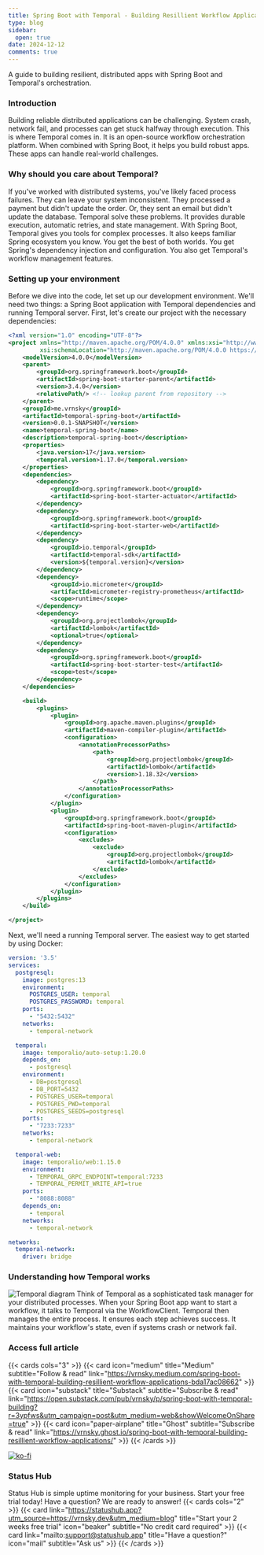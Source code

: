 ```yaml
---
title: Spring Boot with Temporal - Building Resillient Workflow Applications
type: blog
sidebar:
  open: true
date: 2024-12-12
comments: true
---
```

A guide to building resilient, distributed apps with Spring Boot and Temporal's orchestration.

### Introduction
Building reliable distributed applications can be challenging. System crash, network fail, and processes
can get stuck halfway through execution. This is where Temporal comes in. It is an open-source workflow orchestration platform.
When combined with Spring Boot, it helps you build robust apps. These apps can handle real-world challenges.

### Why should you care about Temporal?
If you've worked with distributed systems, you've likely faced process failures. They can leave your system inconsistent.
They processed a payment but didn't update the order. Or, they sent an email but didn't update the database.
Temporal solve these problems. It provides durable execution, automatic retries, and state management.
With Spring Boot, Temporal gives you tools for complex processes. It also keeps familiar Spring ecosystem you know.
You get the best of both worlds. You get Spring's dependency injection and configuration. You also get Temporal's workflow management features.

### Setting up your environment
Before we dive into the code, let set up our development environment. We'll need two things: a Spring Boot application with Temporal dependencies and running Temporal server.
First, let's create our project with the necessary dependencies:

```xml {filename="pom.xml"}
<?xml version="1.0" encoding="UTF-8"?>
<project xmlns="http://maven.apache.org/POM/4.0.0" xmlns:xsi="http://www.w3.org/2001/XMLSchema-instance"
         xsi:schemaLocation="http://maven.apache.org/POM/4.0.0 https://maven.apache.org/xsd/maven-4.0.0.xsd">
    <modelVersion>4.0.0</modelVersion>
    <parent>
        <groupId>org.springframework.boot</groupId>
        <artifactId>spring-boot-starter-parent</artifactId>
        <version>3.4.0</version>
        <relativePath/> <!-- lookup parent from repository -->
    </parent>
    <groupId>me.vrnsky</groupId>
    <artifactId>temporal-spring-boot</artifactId>
    <version>0.0.1-SNAPSHOT</version>
    <name>temporal-spring-boot</name>
    <description>temporal-spring-boot</description>
    <properties>
        <java.version>17</java.version>
        <temporal.version>1.17.0</temporal.version>
    </properties>
    <dependencies>
        <dependency>
            <groupId>org.springframework.boot</groupId>
            <artifactId>spring-boot-starter-actuator</artifactId>
        </dependency>
        <dependency>
            <groupId>org.springframework.boot</groupId>
            <artifactId>spring-boot-starter-web</artifactId>
        </dependency>
        <dependency>
            <groupId>io.temporal</groupId>
            <artifactId>temporal-sdk</artifactId>
            <version>${temporal.version}</version>
        </dependency>
        <dependency>
            <groupId>io.micrometer</groupId>
            <artifactId>micrometer-registry-prometheus</artifactId>
            <scope>runtime</scope>
        </dependency>
        <dependency>
            <groupId>org.projectlombok</groupId>
            <artifactId>lombok</artifactId>
            <optional>true</optional>
        </dependency>
        <dependency>
            <groupId>org.springframework.boot</groupId>
            <artifactId>spring-boot-starter-test</artifactId>
            <scope>test</scope>
        </dependency>
    </dependencies>

    <build>
        <plugins>
            <plugin>
                <groupId>org.apache.maven.plugins</groupId>
                <artifactId>maven-compiler-plugin</artifactId>
                <configuration>
                    <annotationProcessorPaths>
                        <path>
                            <groupId>org.projectlombok</groupId>
                            <artifactId>lombok</artifactId>
                            <version>1.18.32</version>
                        </path>
                    </annotationProcessorPaths>
                </configuration>
            </plugin>
            <plugin>
                <groupId>org.springframework.boot</groupId>
                <artifactId>spring-boot-maven-plugin</artifactId>
                <configuration>
                    <excludes>
                        <exclude>
                            <groupId>org.projectlombok</groupId>
                            <artifactId>lombok</artifactId>
                        </exclude>
                    </excludes>
                </configuration>
            </plugin>
        </plugins>
    </build>

</project>
```

Next, we'll need a running Temporal server. The easiest way to get started by using Docker:
```yaml {filenam="docker-compose.yml"}
version: '3.5'
services:
  postgresql:
    image: postgres:13
    environment:
      POSTGRES_USER: temporal
      POSTGRES_PASSWORD: temporal
    ports:
      - "5432:5432"
    networks:
      - temporal-network

  temporal:
    image: temporalio/auto-setup:1.20.0
    depends_on:
      - postgresql
    environment:
      - DB=postgresql
      - DB_PORT=5432
      - POSTGRES_USER=temporal
      - POSTGRES_PWD=temporal
      - POSTGRES_SEEDS=postgresql
    ports:
      - "7233:7233"
    networks:
      - temporal-network

  temporal-web:
    image: temporalio/web:1.15.0
    environment:
      - TEMPORAL_GRPC_ENDPOINT=temporal:7233
      - TEMPORAL_PERMIT_WRITE_API=true
    ports:
      - "8088:8088"
    depends_on:
      - temporal
    networks:
      - temporal-network

networks:
  temporal-network:
    driver: bridge
```

### Understanding how Temporal works
![Temporal diagram](/images/sb-temporal/sb-temporal-1.png)
Think of Temporal as a sophisticated task manager for your distributed processes.
When your Spring Boot app want to start a workflow, it talks to Temporal via the WorkflowClient.
Temporal then manages the entire process. It ensures each step achieves success.
It maintains your workflow's state, even if systems crash or network fail.

### Access full article
{{< cards cols="3" >}}
{{< card icon="medium" title="Medium" subtitle="Follow & read" link="https://vrnsky.medium.com/spring-boot-with-temporal-building-resillient-workflow-applications-bda17ac08662" >}}
{{< card icon="substack" title="Substack" subtitle="Subscribe & read" link="https://open.substack.com/pub/vrnsky/p/spring-boot-with-temporal-building?r=3ypfws&utm_campaign=post&utm_medium=web&showWelcomeOnShare=true" >}}
{{< card icon="paper-airplane" title="Ghost" subtitle="Subscribe & read" link="https://vrnsky.ghost.io/spring-boot-with-temporal-building-resillient-workflow-applications/"  >}}
{{< /cards >}}

[![ko-fi](https://ko-fi.com/img/githubbutton_sm.svg)](https://ko-fi.com/J3J416GZA5)

### Status Hub
Status Hub is simple uptime monitoring for your business. Start your free trial today!
Have a question? We are ready to answer!
{{< cards cols="2" >}}
{{< card link="https://statushub.app?utm_source=https://vrnsky.dev&utm_medium=blog" title="Start your 2 weeks free trial" icon="beaker" subtitle="No credit card required" >}}
{{< card link="mailto:support@statushub.app" title="Have a question?" icon="mail" subtitle="Ask us" >}}
{{< /cards >}}
